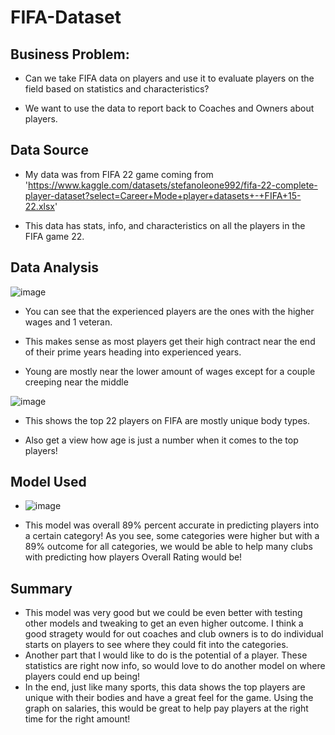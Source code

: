 # FIFA-Dataset

## Business Problem:
  - Can we take FIFA data on players and use it to evaluate players on the field based on statistics and characteristics?

  - We want to use the data to report back to Coaches and Owners about players. 

## Data Source
  - My data was from FIFA 22 game coming from 'https://www.kaggle.com/datasets/stefanoleone992/fifa-22-complete-player-dataset?select=Career+Mode+player+datasets+-+FIFA+15-22.xlsx'

  - This data has stats, info, and characteristics on all the players in the FIFA game 22.


## Data Analysis

  ![image](https://user-images.githubusercontent.com/123753784/232584217-396a4478-0fbc-462b-b5f0-69a76f23f858.png)

  - You can see that the experienced players are the ones with the higher wages and 1 veteran. 

  - This makes sense as most players get their high contract near the end of their prime years heading into experienced years.

  - Young are mostly near the lower amount of wages except for a couple creeping near the middle

  ![image](https://user-images.githubusercontent.com/123753784/232584498-2f19079d-216b-4a4f-95e9-e189bef82193.png)
  
  - This shows the top 22 players on FIFA are mostly unique body types.

  - Also get a view how age is just a number when it comes to the top players! 

## Model Used

  - ![image](https://user-images.githubusercontent.com/123753784/232581829-c7353c9c-24d6-48a7-a8d9-f6eadd6dfe6a.png)

  - This model was overall 89% percent accurate in predicting players into a certain category! As you see, some categories were higher but with a 89% outcome for all categories, we would be able to help many clubs with predicting how players Overall Rating would be!

## Summary

  - This model was very good but we could be even better with testing other models and tweaking to get an even higher outcome. I think a good stragety would for out coaches and club owners is to do individual starts on players to see where they could fit into the categories. 
  - Another part that I would like to do is the potential of a player. These statistics are right now info, so would love to do another model on where players could end up being! 
  - In the end, just like many sports, this data shows the top players are unique with their bodies and have a great feel for the game. Using the graph on salaries, this would be great to help pay players at the right time for the right amount!
